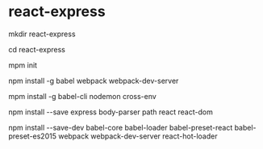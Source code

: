 # react-express

mkdir react-express

cd react-express

mpm init

npm install -g babel webpack webpack-dev-server

mpm install -g babel-cli nodemon cross-env

npm install --save express body-parser path react react-dom

npm install --save-dev babel-core babel-loader babel-preset-react babel-preset-es2015 webpack webpack-dev-server react-hot-loader

